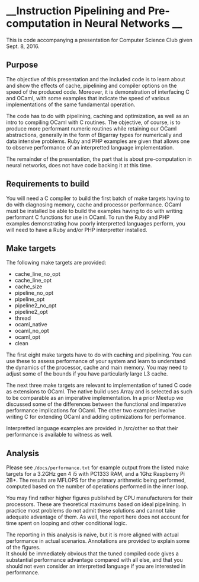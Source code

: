 # __Instruction Pipelining and Pre-computation in Neural Networks __ 

This is code accompanying a presentation for 
Computer Science Club given Sept. 8, 2016. 



## __Purpose__

The objective of this presentation and the included
code is to learn about and show the effects of 
cache, pipelining and compiler options on the speed
of the produced code.  Moreover, it is demonstration
of interfacing C and OCaml, with some examples that 
indicate the speed of various implementations of the 
same fundamental operation.

The code has to do with pipelining, caching and 
optimization, as well as an intro to compiling OCaml
with C routines.  The objective, of course, is to
produce more performant numeric routines while 
retaining our OCaml abstractions, generally in the
form of Bigarray types for numerically and data 
intensive problems.  Ruby and PHP examples are given that 
allows one to observe performance of an interpretted
language implementation.

The remainder of the presentation, the part that is 
about pre-computation in neural networks, does not
have code backing it at this time.



## __Requirements to build__

You will need a C compiler to build the first batch
of make targets having to do with diagnosing memory,
cache and processor performance.  OCaml must be installed
be able to build the examples having to do with writing
performant C functions for use in OCaml. To run the Ruby 
and PHP examples demonstrating how poorly interpretted
languages perform, you will need to have a Ruby and/or
PHP interpretter installed.



## __Make targets__

The following make targets are provided:

* cache_line_no_opt
* cache_line_opt
* cache_size
* pipeline_no_opt
* pipeline_opt
* pipeline2_no_opt
* pipeline2_opt
* thread
* ocaml_native
* ocaml_no_opt
* ocaml_opt
* clean

The first eight make targets have to do with caching and
pipelining.  You can use these to assess performance of 
your system and learn to understand the dynamics of the
processor, cache and main memory.  You may need to adjust 
some of the bounds if you have particularly large L3
cache.

The next three make targets are relevant to implementation
of tuned C code as extensions to OCaml.  The native 
build uses Array and is selected as such to be comparable
as an imperative implementation.  In a prior Meetup we 
discussed some of the differences between the functional
and imperative performance implications for OCaml.  The 
other two examples involve writing C for extending OCaml
and adding optimizations for performance.

Interpretted language examples are provided in /src/other
so that their performance is available to witness as well. 



## __Analysis__

Please see `/docs/performance.txt` for example output from 
the listed make targets for a 3.2GHz gen 4 i5 with PC1333
RAM, and a 1Ghz Raspberry Pi 2B+.  The results are MFLOPS 
for the primary arithmetic being performed, computed based
on the number of operations performed in the inner loop.  

You may find rather higher figures published by CPU 
manufacturers for their processors.  These are theoretical 
maximums based on ideal pipelining.  In practice most problems
do not admit these solutions and cannot take adequate 
advantage of them.  As well, the report here does not 
account for time spent on looping and other conditional logic.

The reporting in this analysis is naive, but it is more 
aligned with actual performance in actual scenarios.
Annotations are provided to explain some of the figures.  
It should be immediately obvious that the tuned compiled 
code gives a substantial performance advantage compared 
with all else, and that you should not even consider an 
interpretted language if you are interested in performance.  
